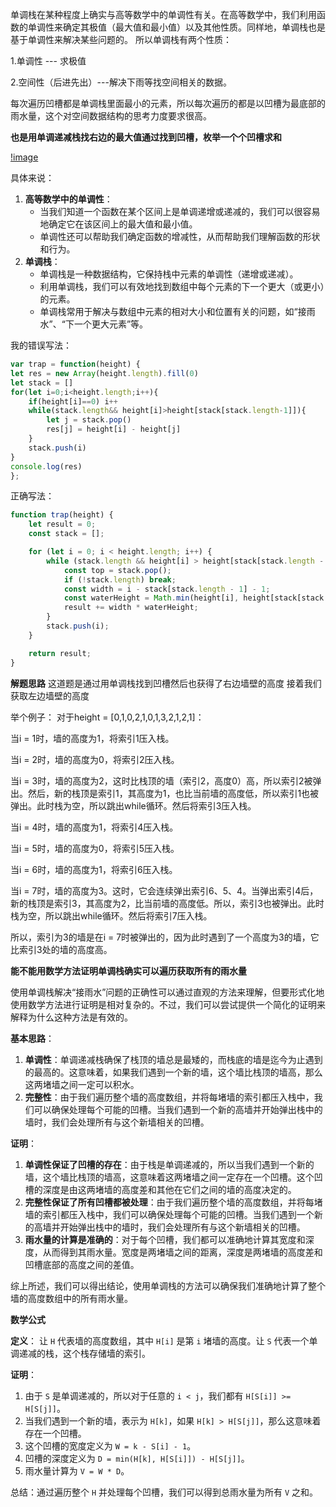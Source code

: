 单调栈在某种程度上确实与高等数学中的单调性有关。在高等数学中，我们利用函数的单调性来确定其极值（最大值和最小值）以及其他性质。同样地，单调栈也是基于单调性来解决某些问题的。
所以单调栈有两个性质：

1.单调性 --- 求极值

2.空间性（后进先出）---解决下雨等找空间相关的数据。

每次遍历凹槽都是单调栈里面最小的元素，所以每次遍历的都是以凹槽为最底部的雨水量，这个对空间数据结构的思考力度要求很高。

**也是用单调递减栈找右边的最大值通过找到凹槽，枚举一个个凹槽求和**

[!image](https://ibb.co/N3GSRwc)

具体来说：

1. **高等数学中的单调性**：
   - 当我们知道一个函数在某个区间上是单调递增或递减的，我们可以很容易地确定它在该区间上的最大值和最小值。
   - 单调性还可以帮助我们确定函数的增减性，从而帮助我们理解函数的形状和行为。
2. **单调栈**：
   - 单调栈是一种数据结构，它保持栈中元素的单调性（递增或递减）。
   - 利用单调栈，我们可以有效地找到数组中每个元素的下一个更大（或更小）的元素。
   - 单调栈常用于解决与数组中元素的相对大小和位置有关的问题，如“接雨水”、“下一个更大元素”等。
     
我的错误写法：
```javaScript
var trap = function(height) {
let res = new Array(height.length).fill(0)
let stack = []
for(let i=0;i<height.length;i++){
    if(height[i]==0) i++
    while(stack.length&& height[i]>height[stack[stack.length-1]]){
        let j = stack.pop()
        res[j] = height[i] - height[j]
    }
    stack.push(i)
}
console.log(res)
};
```

正确写法：
```javaScript
function trap(height) {
    let result = 0;
    const stack = [];

    for (let i = 0; i < height.length; i++) {
        while (stack.length && height[i] > height[stack[stack.length - 1]]) {
            const top = stack.pop();
            if (!stack.length) break;
            const width = i - stack[stack.length - 1] - 1;
            const waterHeight = Math.min(height[i], height[stack[stack.length - 1]]) - height[top];
            result += width * waterHeight;
        }
        stack.push(i);
    }

    return result;
}

```

**解题思路**
这道题是通过用单调栈找到凹槽然后也获得了右边墙壁的高度 接着我们获取左边墙壁的高度

举个例子：
对于height = [0,1,0,2,1,0,1,3,2,1,2,1]：

当i = 1时，墙的高度为1，将索引1压入栈。 

当i = 2时，墙的高度为0，将索引2压入栈。 

当i = 3时，墙的高度为2，这时比栈顶的墙（索引2，高度0）高，所以索引2被弹出。然后，新的栈顶是索引1，其高度为1，也比当前墙的高度低，所以索引1也被弹出。此时栈为空，所以跳出while循环。然后将索引3压入栈。

当i = 4时，墙的高度为1，将索引4压入栈。 

当i = 5时，墙的高度为0，将索引5压入栈。

当i = 6时，墙的高度为1，将索引6压入栈。 

当i = 7时，墙的高度为3。这时，它会连续弹出索引6、5、4。当弹出索引4后，新的栈顶是索引3，其高度为2，比当前墙的高度低。所以，索引3也被弹出。此时栈为空，所以跳出while循环。然后将索引7压入栈。 

所以，索引为3的墙是在i = 7时被弹出的，因为此时遇到了一个高度为3的墙，它比索引3处的墙的高度高。 


**能不能用数学方法证明单调栈确实可以遍历获取所有的雨水量**

使用单调栈解决“接雨水”问题的正确性可以通过直观的方法来理解，但要形式化地使用数学方法进行证明是相对复杂的。不过，我们可以尝试提供一个简化的证明来解释为什么这种方法是有效的。

**基本思路**：

1. **单调性**：单调递减栈确保了栈顶的墙总是最矮的，而栈底的墙是迄今为止遇到的最高的。这意味着，如果我们遇到一个新的墙，这个墙比栈顶的墙高，那么这两堵墙之间一定可以积水。
2. **完整性**：由于我们遍历整个墙的高度数组，并将每堵墙的索引都压入栈中，我们可以确保处理每个可能的凹槽。当我们遇到一个新的高墙并开始弹出栈中的墙时，我们会处理所有与这个新墙相关的凹槽。

**证明**：

1. **单调性保证了凹槽的存在**：由于栈是单调递减的，所以当我们遇到一个新的墙，这个墙比栈顶的墙高，这意味着这两堵墙之间一定存在一个凹槽。这个凹槽的深度是由这两堵墙的高度差和其他在它们之间的墙的高度决定的。
2. **完整性保证了所有凹槽都被处理**：由于我们遍历整个墙的高度数组，并将每堵墙的索引都压入栈中，我们可以确保处理每个可能的凹槽。当我们遇到一个新的高墙并开始弹出栈中的墙时，我们会处理所有与这个新墙相关的凹槽。
3. **雨水量的计算是准确的**：对于每个凹槽，我们都可以准确地计算其宽度和深度，从而得到其雨水量。宽度是两堵墙之间的距离，深度是两堵墙的高度差和凹槽底部的高度之间的差值。

综上所述，我们可以得出结论，使用单调栈的方法可以确保我们准确地计算了整个墙的高度数组中的所有雨水量。

****数学公式****

**定义**： 让 `H` 代表墙的高度数组，其中 `H[i]` 是第 `i` 堵墙的高度。让 `S` 代表一个单调递减的栈，这个栈存储墙的索引。

**证明**：

1. 由于 `S` 是单调递减的，所以对于任意的 `i < j`，我们都有 `H[S[i]] >= H[S[j]]`。
2. 当我们遇到一个新的墙，表示为 `H[k]`，如果 `H[k] > H[S[j]]`，那么这意味着存在一个凹槽。
3. 这个凹槽的宽度定义为 `W = k - S[i] - 1`。
4. 凹槽的深度定义为 `D = min(H[k], H[S[i]]) - H[S[j]]`。
5. 雨水量计算为 `V = W * D`。

总结：通过遍历整个 `H` 并处理每个凹槽，我们可以得到总雨水量为所有 `V` 之和。

